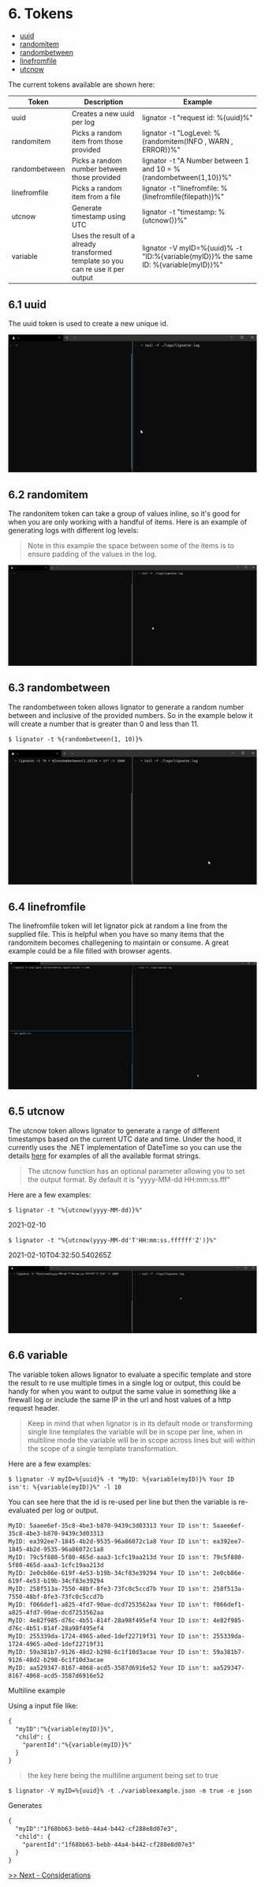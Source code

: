 # 6. Tokens

- [uuid](#61-uuid)
- [randomitem](#62-randomitem)
- [randombetween](#63-randombetween)
- [linefromfile](#64-linefromfile)
- [utcnow](#65utcnow)

The current tokens available are shown here:

| Token         | Description                                  | Example                                                          |
| ------------- | -------------------------------------------- | ---------------------------------------------------------------- |
| uuid          | Creates a new uuid per log                   | lignator -t "request id: %{uuid}%"                                 |
| randomitem    | Picks a random item from those provided      | lignator -t "LogLevel: %{randomitem(INFO , WARN , ERROR)}%"        |
| randombetween | Picks a random number between those provided | lignator -t "A Number between 1 and 10 = %{randombetween(1,10)}%"   |
| linefromfile  | Picks a random item from a file              | lignator -t "linefromfile: %{linefromfile(filepath)}%"             |
| utcnow        | Generate timestamp using UTC                 | lignator -t "timestamp: %{utcnow()}%"                              |
| variable      | Uses the result of a already transformed template so you can re use it per output | lignator -V myID=%{uuid}% -t "ID:%{variable(myID)}% the same ID: %{variable(myID)}%" |

## 6.1 uuid

The uuid token is used to create a new unique id.

![uuid generation example](./images/lignator-uuid.gif)

## 6.2 randomitem

The randonitem token can take a group of values inline, so it's good for when you are only working with a handful of items. Here is an example of generating logs with different log levels:

> Note in this example the space between some of the items is to ensure padding of the values in the log.

![randomitem example](./images/lignator-randomitem.gif)

## 6.3 randombetween

The randombetween token allows lignator to generate a random number between and inclusive of the provided numbers. So in the example below it will create a number that is greater than 0 and less than 11.

```
$ lignator -t %{randombetween(1, 10)}%
```

![randombetween example](./images/lignator-randombetween.gif)

## 6.4 linefromfile

The linefromfile token will let lignator pick at random a line from the supplied file. This is helpful when you have so many items that the randomitem becomes challegening to maintain or consume. A great example could be a file filled with browser agents.

![linefromfile example](./images/lignator-linefromfile.gif)

## 6.5 utcnow

The utcnow token allows lignator to generate a range of different timestamps based on the current UTC date and time. Under the hood, it currently uses the .NET implementation of DateTime so you can use the details [here](https://docs.microsoft.com/en-us/dotnet/standard/base-types/standard-date-and-time-format-strings) for examples of all the available format strings.

> The utcnow function has an optional parameter allowing you to set the output format. By default it is "yyyy-MM-dd HH:mm:ss.fff"

Here are a few examples:

```
$ lignator -t "%{utcnow(yyyy-MM-dd)}%"
```

2021-02-10

```
$ lignator -t "%{utcnow(yyyy-MM-dd'T'HH:mm:ss.ffffff'Z')}%"
```
2021-02-10T04:32:50.540265Z

![utcnow example](./images/lignator-utcnow.gif)

## 6.6 variable

The variable token allows lignator to evaluate a specific template and store the result to re use multiple times in a single log or output, this could be handy for when you want to output the same value in something like a firewall log or include the same IP in the url and host values of a http request header.

> Keep in mind that when lignator is in its default mode or transforming single line templates the variable will be in scope per line, when in multiline mode the variable will be in scope across lines but will within the scope of a single template transformation.

Here are a few examples:

```
$ lignator -V myID=%{uuid}% -t "MyID: %{variable(myID)}% Your ID isn't: %{variable(myID)}%" -l 10
```

You can see here that the id is re-used per line but then the variable is re-evaluated per log or output.

```
MyID: 5aaee6ef-35c8-4be3-b870-9439c3d03313 Your ID isn't: 5aaee6ef-35c8-4be3-b870-9439c3d03313
MyID: ea392ee7-1845-4b2d-9535-96a86072c1a8 Your ID isn't: ea392ee7-1845-4b2d-9535-96a86072c1a8
MyID: 79c5f880-5f80-465d-aaa3-1cfc19aa213d Your ID isn't: 79c5f880-5f80-465d-aaa3-1cfc19aa213d
MyID: 2e0cb86e-619f-4e53-b19b-34cf83e39294 Your ID isn't: 2e0cb86e-619f-4e53-b19b-34cf83e39294
MyID: 258f513a-7550-48bf-8fe3-73fc0c5ccd7b Your ID isn't: 258f513a-7550-48bf-8fe3-73fc0c5ccd7b
MyID: f066def1-a825-4fd7-90ae-dcd7253562aa Your ID isn't: f066def1-a825-4fd7-90ae-dcd7253562aa
MyID: 4e82f985-d76c-4b51-814f-28a98f495ef4 Your ID isn't: 4e82f985-d76c-4b51-814f-28a98f495ef4
MyID: 255339da-1724-4965-a0ed-1def22719f31 Your ID isn't: 255339da-1724-4965-a0ed-1def22719f31
MyID: 59a381b7-9126-48d2-b298-6c1f10d3acae Your ID isn't: 59a381b7-9126-48d2-b298-6c1f10d3acae
MyID: aa529347-8167-4068-acd5-3587d6916e52 Your ID isn't: aa529347-8167-4068-acd5-3587d6916e52
```

Multiline example

Using a input file like:

```
{
  "myID":"%{variable(myID)}%",
  "child": {
    "parentId":"%{variable(myID)}%"
  }
}
```

> the key here being the multiline argument being set to true

```
$ lignator -V myID=%{uuid}% -t ./variableexample.json -m true -e json
```

Generates

```
{
  "myID":"1f68bb63-bebb-44a4-b442-cf288e8d07e3",
  "child": {
    "parentId":"1f68bb63-bebb-44a4-b442-cf288e8d07e3"
  }
}
```

[>> Next - Considerations](/docs/7.considerations.md)